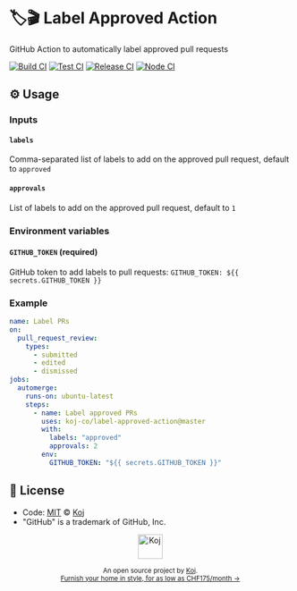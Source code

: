 # 🏷️🎬 Label Approved Action

GitHub Action to automatically label approved pull requests

[![Build CI](https://github.com/koj-co/label-approved-action/workflows/Build%20CI/badge.svg)](https://github.com/koj-co/label-approved-action/actions?query=workflow%3A%22Build+CI%22)
[![Test CI](https://github.com/koj-co/label-approved-action/workflows/Test%20CI/badge.svg)](https://github.com/koj-co/label-approved-action/actions?query=workflow%3A%22Test+CI%22)
[![Release CI](https://github.com/koj-co/label-approved-action/workflows/Release%20CI/badge.svg)](https://github.com/koj-co/label-approved-action/actions?query=workflow%3A%22Release+CI%22)
[![Node CI](https://github.com/koj-co/label-approved-action/workflows/Node%20CI/badge.svg)](https://github.com/koj-co/label-approved-action/actions?query=workflow%3A%22Node+CI%22)

## ⚙️ Usage

### Inputs

#### `labels`

Comma-separated list of labels to add on the approved pull request, default to `approved`

#### `approvals`

List of labels to add on the approved pull request, default to `1`

### Environment variables

#### `GITHUB_TOKEN` (required)

GitHub token to add labels to pull requests: `GITHUB_TOKEN: ${{ secrets.GITHUB_TOKEN }}`

### Example

```yaml
name: Label PRs
on:
  pull_request_review:
    types:
      - submitted
      - edited
      - dismissed
jobs:
  automerge:
    runs-on: ubuntu-latest
    steps:
      - name: Label approved PRs
        uses: koj-co/label-approved-action@master
        with:
          labels: "approved"
          approvals: 2
        env:
          GITHUB_TOKEN: "${{ secrets.GITHUB_TOKEN }}"
```

## 📄 License

- Code: [MIT](./LICENSE) © [Koj](https://koj.co)
- "GitHub" is a trademark of GitHub, Inc.

<p align="center">
  <a href="https://koj.co">
    <img width="44" alt="Koj" src="https://kojcdn.com/v1598284251/website-v2/koj-github-footer_m089ze.svg">
  </a>
</p>
<p align="center">
  <sub>An open source project by <a href="https://koj.co">Koj</a>. <br> <a href="https://koj.co">Furnish your home in style, for as low as CHF175/month →</a></sub>
</p>
